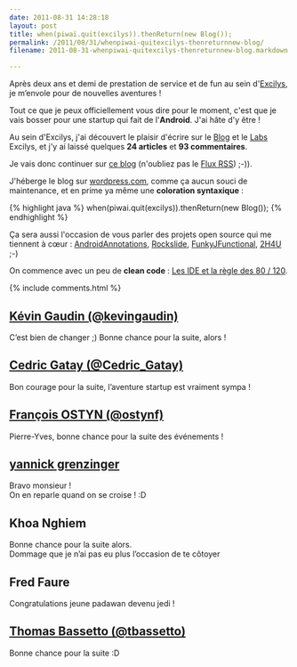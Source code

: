 ```yaml
---
date: 2011-08-31 14:28:18
layout: post
title: when(piwaï.quit(excilys)).thenReturn(new Blog());
permalink: /2011/08/31/whenpiwai-quitexcilys-thenreturnnew-blog/
filename: 2011-08-31-whenpiwai-quitexcilys-thenreturnnew-blog.markdown

---
```

Après deux ans et demi de prestation de service et de fun au sein d'[Excilys](http://www.excilys.com/), je m’envole pour de nouvelles aventures !

<!--more-->

Tout ce que je peux officiellement vous dire pour le moment, c'est que je vais bosser pour une startup qui fait de l'**Android**. J'ai hâte d'y être !

Au sein d'Excilys, j'ai découvert le plaisir d'écrire sur le [Blog](http://blog.excilys.com/author/pyricau/) et le [Labs](http://labs.excilys.com/author/pyricauexcilys-com/) Excilys, et j'y ai laissé quelques **24 articles** et **93 commentaires**.

Je vais donc continuer sur [ce blog](http://blog.piwai.info) (n'oubliez pas le <a href="{{ site.rss_feed }}">Flux RSS</a>) ;-)).

J'héberge le blog sur [wordpress.com](http://wordpress.com), comme ça aucun souci de maintenance, et en prime ya même une **coloration syntaxique** :

{% highlight java %}
when(piwai.quit(excilys)).thenReturn(new Blog());
{% endhighlight %}

Ça sera aussi l'occasion de vous parler des projets open source qui me tiennent à cœur : [AndroidAnnotations](http://code.google.com/p/androidannotations/), [Rockslide](https://github.com/pyricau/rockslide), [FunkyJFunctional](https://github.com/pyricau/FunkyJFunctional), [2H4U](https://github.com/pyricau/toohardforyou) ;-)

On commence avec un peu de **clean code** : [Les IDE et la règle des 80 / 120](/2011/08/31/les-ide-et-la-regle-des-80-120/).

{% include comments.html %}

## [Kévin Gaudin (@kevingaudin)](http://twitter.com/kevingaudin)  
C’est bien de changer ;) Bonne chance pour la suite, alors !

## [Cedric Gatay (@Cedric_Gatay)](http://twitter.com/Cedric_Gatay)  
Bon courage pour la suite, l’aventure startup est vraiment sympa !

## [François OSTYN (@ostynf)](http://twitter.com/ostynf)  
Pierre-Yves, bonne chance pour la suite des événements !

## [yannick grenzinger](http://about.me/yannick.grenzinger)  
Bravo monsieur !  
On en reparle quand on se croise !  :D

## Khoa Nghiem  
Bonne chance pour la suite alors.  
Dommage que je n’ai pas eu plus l’occasion de te côtoyer

## Fred Faure  
Congratulations jeune padawan devenu jedi !

## [Thomas Bassetto (@tbassetto)](http://twitter.com/tbassetto)  
Bonne chance pour la suite :D